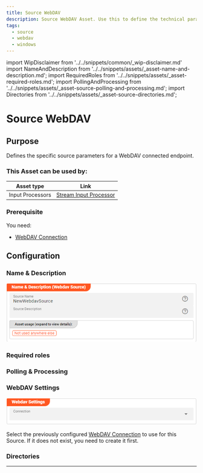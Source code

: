 ```yaml
---
title: Source WebDAV
description: Source WebDAV Asset. Use this to define the technical parameters for a WebDav source connection.
tags:
  - source
  - webdav
  - windows
---
```


import WipDisclaimer from '../../snippets/common/_wip-disclaimer.md'
import NameAndDescription from '../../snippets/assets/_asset-name-and-description.md';
import RequiredRoles from '../../snippets/assets/_asset-required-roles.md';
import PollingAndProcessing from '../../snippets/assets/_asset-source-polling-and-processing.md';
import Directories from '../../snippets/assets/_asset-source-directories.md';

# Source WebDAV

## Purpose

Defines the specific source parameters for a WebDAV connected endpoint. 

### This Asset can be used by:

| Asset type       | Link                                                                       |
|------------------|----------------------------------------------------------------------------|
| Input Processors | [Stream Input Processor](../processors-input/asset-input-stream) |

### Prerequisite

You need:

* [WebDAV Connection](../connections/asset-connection-webdav)

## Configuration

### Name & Description

![Name & Description (WebDAV Source)](./.asset-source-webdav_images/1715690942607.png "Name & Description (WebDAV Source)")

<NameAndDescription></NameAndDescription>

### Required roles

<RequiredRoles></RequiredRoles>

### Polling & Processing

<PollingAndProcessing></PollingAndProcessing>

### WebDAV Settings

![Connection (WebDAV Source)](./.asset-source-webdav_images/1715691789968.png "Connection (WebDAV Source)")


Select the previously configured [WebDAV Connection](../connections/asset-connection-webdav) to use for this Source.
If it does not exist, you need to create it first.

### Directories

<Directories></Directories>


---

<WipDisclaimer></WipDisclaimer>
